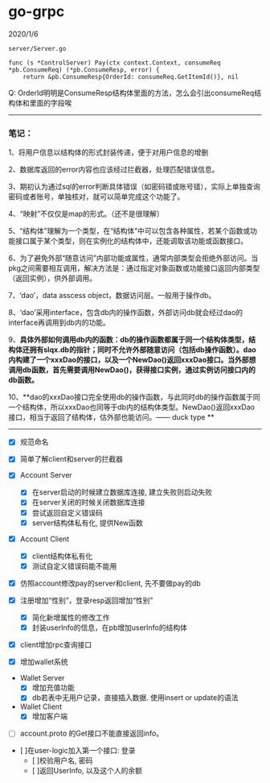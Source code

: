 # go-grpc
2020/1/6
```
server/Server.go

func (s *ControlServer) Pay(ctx context.Context, consumeReq *pb.ConsumeReq) (*pb.ConsumeResp, error) {
	return &pb.ConsumeResp{OrderId: consumeReq.GetItemId()}, nil
 ```
 Q: OrderId明明是ConsumeResp结构体里面的方法，怎么会引出consumeReq结构体和里面的字段唉
 
 ---

### 笔记：

1、将用户信息以结构体的形式封装传递，便于对用户信息的增删

2、数据库返回的error内容也应该经过拦截器，处理匹配错误信息。

3、期初认为通过sql的error判断具体错误（如密码错或账号错），实际上单独查询密码或者账号，单独核对，就可以简单完成这个功能了。

4、“映射”不仅仅是map的形式。（还不是很理解）

5、“结构体”理解为一个类型，在“结构体”中可以包含各种属性，若某个函数或功能接口属于某个类型，则在实例化的结构体中，还能调取该功能或函数接口。

6、为了避免外部“随意访问”内部功能或属性，通常内部类型会拒绝外部访问。当pkg之间需要相互调用，解决方法是：通过指定对象函数或功能接口返回内部类型（返回实例），供外部调用。

7、‘dao’，data asscess object，数据访问层。一般用于操作db。

8、‘dao’采用interface，包含db内的操作函数，外部访问db就会经过dao的interface再调用到db内的功能。

9、**具体外部如何调用db内的函数：db的操作函数都属于同一个结构体类型，结构体还拥有slqx.db的指针；同时不允许外部随意访问（包括db操作函数）。dao内构建了一个xxxDao的接口，以及一个NewDao()返回xxxDao接口。当外部想调用db函数，首先需要调用NewDao()，获得接口实例，通过实例访问接口内的db函数。**

10、**dao的xxxDao接口完全使用db的操作函数，与此同时db的操作函数属于同一个结构体，所以xxxDao也同等于db内的结构体类型。NewDao()返回xxxDao接口，相当于返回了结构体，估外部也能访问。—— duck type **

---

- [x] 规范命名
- [x] 简单了解client和server的拦截器
- [x] Account Server
  - [x] 在server启动的时候建立数据库连接, 建立失败则启动失败
  - [x] 在server关闭的时候关闭数据库连接
  - [x] 尝试返回自定义错误码
  - [x] server结构体私有化, 提供New函数
- [x] Account Client
  - [x] client结构体私有化
  - [x] 测试自定义错误码能不能用
- [x] 仿照account修改pay的server和client, 先不要做pay的db

- [x] 注册增加“性别”，登录resp返回增加“性别”
  - [x] 简化新增属性的修改工作
  - [x] 封装userInfo的信息，在pb增加userInfo的结构体

- [x] client增加rpc查询接口

- [x] 增加wallet系统
- Wallet Server
  - [x] 增加充值功能
  - [x] db若表中无用户记录，直接插入数据. 使用insert or update的语法
  
- Wallet Client
  - [x] 增加客户端

- [ ] account.proto 的Get接口不能直接返回info。

- [ ]在user-logic加入第一个接口: 登录
  - [ ]校验用户名, 密码 
  - [ ]返回UserInfo, 以及这个人的余额
  
